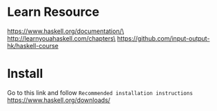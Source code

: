 # Learn Resource

https://www.haskell.org/documentation/\
http://learnyouahaskell.com/chapters\
https://github.com/input-output-hk/haskell-course

# Install

Go to this link and follow `Recommended installation instructions` https://www.haskell.org/downloads/
